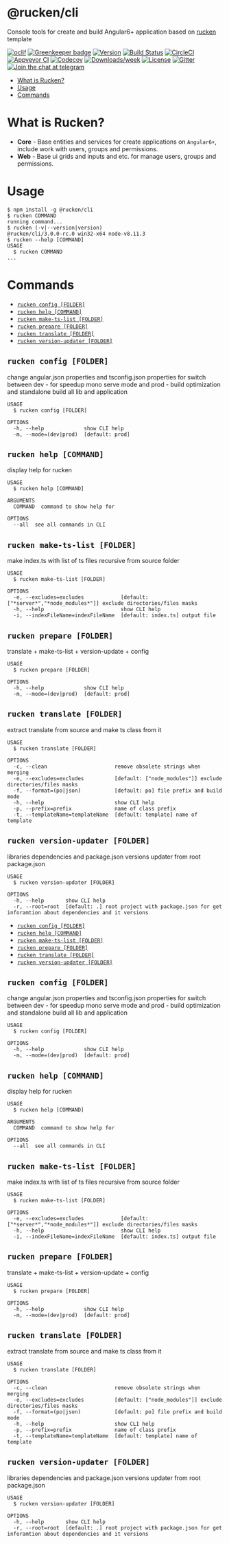 @rucken/cli
===========

Console tools for create and build Angular6+ application based on [rucken](https://github.com/rucken) template

[![oclif](https://img.shields.io/badge/cli-oclif-brightgreen.svg)](https://oclif.io)
[![Greenkeeper badge](https://badges.greenkeeper.io/rucken/cli.svg)](https://greenkeeper.io/)
[![Version](https://img.shields.io/npm/v/@rucken/cli.svg)](https://npmjs.org/package/@rucken/cli)
[![Build Status][travis-image]][travis-url]
[![CircleCI](https://circleci.com/gh/rucken/cli/tree/master.svg?style=shield)](https://circleci.com/gh/rucken/cli/tree/master)
[![Appveyor CI](https://ci.appveyor.com/api/projects/status/github/rucken/cli?branch=master&svg=true)](https://ci.appveyor.com/project/rucken/cli/branch/master)
[![Codecov](https://codecov.io/gh/rucken/cli/branch/master/graph/badge.svg)](https://codecov.io/gh/rucken/cli)
[![Downloads/week](https://img.shields.io/npm/dw/@rucken/cli.svg)](https://npmjs.org/package/@rucken/cli)
[![License](https://img.shields.io/npm/l/@rucken/cli.svg)](https://github.com/rucken/cli/blob/master/package.json)
[![Gitter][gitter-image]][gitter-url]
[![Join the chat at telegram][telegram-image]][telegram-url]

<!-- toc -->
* [What is Rucken?](#what-is-rucken)
* [Usage](#usage)
* [Commands](#commands)
<!-- tocstop -->
# What is Rucken?
- **Core** - Base entities and services for create applications on `Angular6+`, include work with users, groups and permissions.
- **Web** - Base ui grids and inputs and etc. for manage users, groups and permissions.

# Usage
<!-- usage -->
```sh-session
$ npm install -g @rucken/cli
$ rucken COMMAND
running command...
$ rucken (-v|--version|version)
@rucken/cli/3.0.0-rc.0 win32-x64 node-v8.11.3
$ rucken --help [COMMAND]
USAGE
  $ rucken COMMAND
...
```
<!-- usagestop -->
# Commands
<!-- commands -->
* [`rucken config [FOLDER]`](#rucken-config-folder)
* [`rucken help [COMMAND]`](#rucken-help-command)
* [`rucken make-ts-list [FOLDER]`](#rucken-make-ts-list-folder)
* [`rucken prepare [FOLDER]`](#rucken-prepare-folder)
* [`rucken translate [FOLDER]`](#rucken-translate-folder)
* [`rucken version-updater [FOLDER]`](#rucken-version-updater-folder)

## `rucken config [FOLDER]`

change angular.json properties and tsconfig.json properties for switch between dev - for speedup mono serve mode and prod - build optimization and standalone build all lib and application

```
USAGE
  $ rucken config [FOLDER]

OPTIONS
  -h, --help             show CLI help
  -m, --mode=(dev|prod)  [default: prod]
```

## `rucken help [COMMAND]`

display help for rucken

```
USAGE
  $ rucken help [COMMAND]

ARGUMENTS
  COMMAND  command to show help for

OPTIONS
  --all  see all commands in CLI
```

## `rucken make-ts-list [FOLDER]`

make index.ts with list of ts files recursive from source folder

```
USAGE
  $ rucken make-ts-list [FOLDER]

OPTIONS
  -e, --excludes=excludes            [default: ["*server*","*node_modules*"]] exclude directories/files masks
  -h, --help                         show CLI help
  -i, --indexFileName=indexFileName  [default: index.ts] output file
```

## `rucken prepare [FOLDER]`

translate + make-ts-list + version-update + config

```
USAGE
  $ rucken prepare [FOLDER]

OPTIONS
  -h, --help             show CLI help
  -m, --mode=(dev|prod)  [default: prod]
```

## `rucken translate [FOLDER]`

extract translate from source and make ts class from it

```
USAGE
  $ rucken translate [FOLDER]

OPTIONS
  -c, --clean                      remove obsolete strings when merging
  -e, --excludes=excludes          [default: ["node_modules"]] exclude directories/files masks
  -f, --format=(po|json)           [default: po] file prefix and build mode
  -h, --help                       show CLI help
  -p, --prefix=prefix              name of class prefix
  -t, --templateName=templateName  [default: template] name of template
```

## `rucken version-updater [FOLDER]`

libraries dependencies and package.json versions updater from root package.json

```
USAGE
  $ rucken version-updater [FOLDER]

OPTIONS
  -h, --help       show CLI help
  -r, --root=root  [default: .] root project with package.json for get inforamtion about dependencies and it versions
```
<!-- commandsstop -->
* [`rucken config [FOLDER]`](#rucken-config-folder)
* [`rucken help [COMMAND]`](#rucken-help-command)
* [`rucken make-ts-list [FOLDER]`](#rucken-make-ts-list-folder)
* [`rucken prepare [FOLDER]`](#rucken-prepare-folder)
* [`rucken translate [FOLDER]`](#rucken-translate-folder)
* [`rucken version-updater [FOLDER]`](#rucken-version-updater-folder)

## `rucken config [FOLDER]`

change angular.json properties and tsconfig.json properties for switch between dev - for speedup mono serve mode and prod - build optimization and standalone build all lib and application

```
USAGE
  $ rucken config [FOLDER]

OPTIONS
  -h, --help             show CLI help
  -m, --mode=(dev|prod)  [default: prod]
```

## `rucken help [COMMAND]`

display help for rucken

```
USAGE
  $ rucken help [COMMAND]

ARGUMENTS
  COMMAND  command to show help for

OPTIONS
  --all  see all commands in CLI
```

## `rucken make-ts-list [FOLDER]`

make index.ts with list of ts files recursive from source folder

```
USAGE
  $ rucken make-ts-list [FOLDER]

OPTIONS
  -e, --excludes=excludes            [default: ["*server*","*node_modules*"]] exclude directories/files masks
  -h, --help                         show CLI help
  -i, --indexFileName=indexFileName  [default: index.ts] output file
```

## `rucken prepare [FOLDER]`

translate + make-ts-list + version-update + config

```
USAGE
  $ rucken prepare [FOLDER]

OPTIONS
  -h, --help             show CLI help
  -m, --mode=(dev|prod)  [default: prod]
```

## `rucken translate [FOLDER]`

extract translate from source and make ts class from it

```
USAGE
  $ rucken translate [FOLDER]

OPTIONS
  -c, --clean                      remove obsolete strings when merging
  -e, --excludes=excludes          [default: ["node_modules"]] exclude directories/files masks
  -f, --format=(po|json)           [default: po] file prefix and build mode
  -h, --help                       show CLI help
  -p, --prefix=prefix              name of class prefix
  -t, --templateName=templateName  [default: template] name of template
```

## `rucken version-updater [FOLDER]`

libraries dependencies and package.json versions updater from root package.json

```
USAGE
  $ rucken version-updater [FOLDER]

OPTIONS
  -h, --help       show CLI help
  -r, --root=root  [default: .] root project with package.json for get inforamtion about dependencies and it versions
```
<!-- commandsstop -->

[travis-image]: https://travis-ci.org/rucken/cli.svg?branch=master
[travis-url]: https://travis-ci.org/rucken/cli
[gitter-image]: https://img.shields.io/gitter/room/rucken/cli.js.svg
[gitter-url]: https://gitter.im/rucken/cli
[dependencies-image]: https://david-dm.org/rucken/cli/status.svg
[dependencies-url]: https://david-dm.org/rucken/cli
[telegram-image]: https://img.shields.io/badge/chat-telegram-blue.svg?maxAge=2592000
[telegram-url]: https://t.me/rucken
